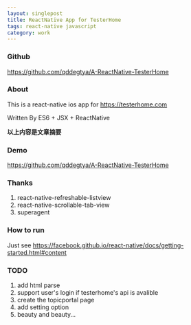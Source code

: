 ```yaml
---
layout: singlepost
title: ReactNative App for TesterHome
tags: react-native javascript
category: work
---
```


### Github
https://github.com/qddegtya/A-ReactNative-TesterHome

### About
This is a react-native ios app for https://testerhome.com

Written By ES6 + JSX + ReactNative

__以上内容是文章摘要__

### Demo
https://github.com/qddegtya/A-ReactNative-TesterHome

### Thanks
1. react-native-refreshable-listview
2. react-native-scrollable-tab-view
3. superagent

### How to run
Just see
https://facebook.github.io/react-native/docs/getting-started.html#content

### TODO

1. add html parse
2. support user's login if testerhome's api is avalible
3. create the topicportal page
4. add setting option
5. beauty and beauty...
